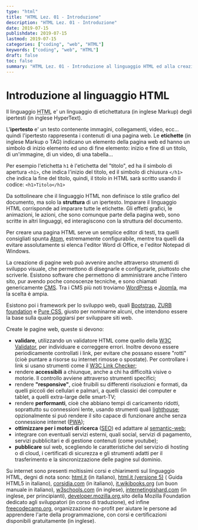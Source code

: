 ```yaml
---
type: "html"
title: "HTML Lez. 01 - Introduzione"
description: "HTML Lez. 01 - Introduzione"
date: 2019-07-15
publishdate: 2019-07-15
lastmod: 2019-07-15
categories: ["coding", "web", "HTML"]
keywords: ["coding", "web", "HTML"]
draft: false
toc: false
summary: "HTML Lez. 01 - Introduzione al linguaggio HTML ed alla creazione, validazione e pubblicazione di pagine web"
---
```


# Introduzione al linguaggio HTML

Il linguaggio <abbr title="HyperText Markup Language">HTML</abbr> e' un linguaggio di etichettatura (in inglese Markup) degli ipertesti (in inglese HyperText).

L'**ipertesto** e' un testo contenente immagini, collegamenti, video,
ecc... quindi l'ipertesto rappresenta i contenuti di una pagina web. Le
**etichette** (in inglese Markup o TAG) indicano un elemento della
pagina web ed hanno un simbolo di inizio elemento ed uno di fine
elemento: inizio e fine di un titolo, di un'immagine, di un video, di
una tabella...

Per esempio l'etichetta ``h1`` è l'etichetta del "titolo", ed ha il
simbolo di apertura ``<h1>``, che indica l'inizio del titolo, ed il
simbolo di chiusura ``</h1>`` che indica la fine del titolo, quindi, il
titolo in HTML sarà scritto usando il codice: ``<h1>Titolo</h1>``

Da sottolineare che il linguaggio HTML non definisce lo stile grafico
del documento, ma solo la **struttura** di un ipertesto. Imparare il
linguaggio HTML corrisponde ad imparare tutte le etichette. Gli effetti
grafici, le animazioni, le azioni, che sono comunque parte della pagina
web, sono scritte in altri linguaggi, ed interagiscono con la struttura
del documento.

Per creare una pagina HTML serve un semplice editor di testi, tra quelli
consigliati spunta [Atom](https://atom.io/ "Link all'editor Atom"), estremamente configurabile, mentre tra quelli da evitare assolutamente si elenca l'editor Word di
Office, e l'editor Notepad di Windows.

La creazione di pagine web può avvenire anche attraverso strumenti di
sviluppo visuale, che permettono di disegnarle e configurarle, piuttosto
che scriverle. Esistono software che permettono di amministrare anche
l'intero sito, pur avendo poche conoscenze tecniche, e sono chiamati
genericamente
[CMS](https://it.wikipedia.org/wiki/Content_management_system "Link all'articolo sui CMS su wikipedia.it"). Tra i CMS più noti troviamo
[WordPress](https://wordpress.org/ "Link al sito web di WordPress") e
[Joomla](https://www.joomla.org/ "Link al sito web di Joomla"), ma la scelta è ampia.

Esistono poi i framework per lo sviluppo web, quali
[Bootstrap](http://getbootstrap.com/ "Link al sito web di Bootstrap"),
[ZURB foundation](http://foundation.zurb.com/ "Link al sito web di ZURB") e
[Pure CSS](http://purecss.io/ "Link al sito web di Pure CSS"), giusto per nominarne alcuni, che intendono essere la base sulla quale poggiarsi per sviluppare siti web.

Create le pagine web, queste si devono:

  - **validare**, utilizzando un validatore HTML come quello della [W3C Validator](https://validator.w3.org/ "Link al validatore HTML"), per individuare e correggere
    errori. Inoltre devono essere periodicamente controllati i link, per
    evitare che possano essere "rotti" (cioè puntare a risorse su
    internet rimosse o spostate). Per controllare i link si usano
    strumenti come il [W3C Link Checker](https://validator.w3.org/checklink "Link al validatore dei link per HTML");
  - rendere **accessibili** <!-- TODO add accessibility tools--> a chiunque, anche a chi ha difficoltà visive
    o motorie. Il controllo avviene attraverso strumenti specifici;
  - rendere **"responsive"**, <!-- TODO add responsive tools--> cioè fruibili su differenti risoluzioni e
    formati, da quelli piccoli dei cellulari e palmari, a quelli
    classici dei computer e tablet, a quelli extra-large delle smart-TV;
  - rendere **performanti**, cioè che abbiano tempi di caricamento
    ridotti, soprattutto su connessioni lente, usando strumenti quali
    [lighthouse](https://developers.google.com/web/tools/lighthouse/ "Link al sito web di lighthouse");
    opzionalmente si puó rendere il sito capace di funzionare anche
    senza connessione internet
    ([PWA](https://it.m.wikipedia.org/wiki/Progressive_Web_App "Link all'articolo su PWA su wikipedia.it"));
  - **ottimizzare per i motori di ricerca**
    ([SEO](https://it.m.wikipedia.org/wiki/Ottimizzazione_\(motori_di_ricerca\) "Link all'articolo su PWA su wikipedia.it"))
    ed adattare al
    [semantic-web](https://it.m.wikipedia.org/wiki/Web_semantico  "Link all'articolo su PWA su wikipedia.it");
  - integrare con eventuali servizi esterni, quali social, servizi di
    pagamento, servizi pubblicitari e di gestione contenuti (come
    youtube);
  - **pubblicare** sul web, scegliendo le caratteristiche del servizio
    di hosting o di cloud, i certificati di sicurezza e gli strumenti
    adatti per il trasferimento e la sincronizzazione delle pagine sul
    dominio.

Su internet sono presenti moltissimi corsi e chiarimenti sul linguaggio
HTML, degni di nota sono:
[html.it](https://www.html.it/guide/guida-html/ "Link al sito web di html.it") (in italiano),
[html.it (versione 5)](https://www.html.it/guide/guida-html5/ "Link al sito web di html.it") ( Guida HTML5 in italiano),
[corsidia.com](https://corsidia.com/materia/web-design/webmaster-tutorial/guida-html "Link al sito web di corsidia.com") (in italiano),
[it.wikibooks.org](https://it.m.wikibooks.org/wiki/HTML "Link al sito web di wikibooks.org") (un buon manuale in italiano),
[w3schools.com](https://www.w3schools.com/html/ "Link al sito web di w3schools.com") (in inglese),
[internetingishard.com](https://internetingishard.com/html-and-css/ "Link al sito web di internetingishard.com") (in inglese, per principianti),
[developer.mozilla.org](https://developer.mozilla.org/it/docs/Web/HTML "Link al sito web di developer.mozilla.org"),sito della Mozilla Foundation dedicato agli sviluppatori (in corso di traduzione), ed infine
[freecodecamp.org](https://guide.freecodecamp.org/html/ "Link al sito web di freecodecamp.org"), organizzazione
no-profit per aiutare le persone ad apprendere l'arte della
programmazione, con corsi e certificazioni disponibili gratuitamente (in
inglese).
